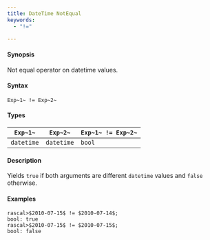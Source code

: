 ```yaml
---
title: DateTime NotEqual
keywords:
  - "!="

---
```


#### Synopsis

Not equal operator on datetime values.

#### Syntax

`Exp~1~ != Exp~2~`

#### Types

| `Exp~1~`      | `Exp~2~`      | `Exp~1~ != Exp~2~`  |
| --- | --- | --- |
| `datetime`     |  `datetime`    | `bool`                |

#### Description

Yields `true` if both arguments are different `datetime` values and `false` otherwise.

#### Examples

```rascal-shell 
rascal>$2010-07-15$ != $2010-07-14$;
bool: true
rascal>$2010-07-15$ != $2010-07-15$;
bool: false
```


